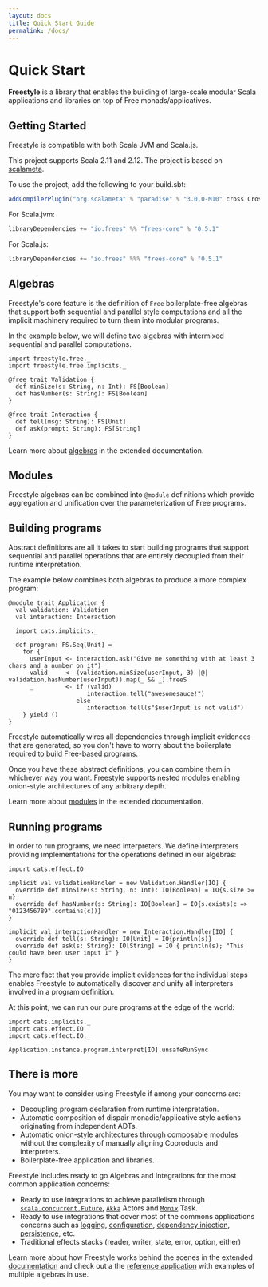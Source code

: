 ```yaml
---
layout: docs
title: Quick Start Guide
permalink: /docs/
---
```


# Quick Start

**Freestyle** is a library that enables the building of large-scale modular Scala applications and libraries on top of Free monads/applicatives.

## Getting Started

Freestyle is compatible with both Scala JVM and Scala.js.

This project supports Scala 2.11 and 2.12. The project is based on [scalameta](http://scalameta.org/).

To use the project, add the following to your build.sbt:

```scala
addCompilerPlugin("org.scalameta" % "paradise" % "3.0.0-M10" cross CrossVersion.full)
```

[comment]: # (Start Replace)

For Scala.jvm:

```scala
libraryDependencies += "io.frees" %% "frees-core" % "0.5.1"
```

For Scala.js:

```scala
libraryDependencies += "io.frees" %%% "frees-core" % "0.5.1"
```

[comment]: # (End Replace)

## Algebras

Freestyle's core feature is the definition of `Free` boilerplate-free algebras that support both sequential and parallel style computations and all the implicit machinery required to turn them into modular programs.

In the example below, we will define two algebras with intermixed sequential and parallel computations.

```tut:book
import freestyle.free._
import freestyle.free.implicits._

@free trait Validation {
  def minSize(s: String, n: Int): FS[Boolean]
  def hasNumber(s: String): FS[Boolean]
}

@free trait Interaction {
  def tell(msg: String): FS[Unit]
  def ask(prompt: String): FS[String]
}
```

Learn more about [algebras](./core/algebras) in the extended documentation.

## Modules

Freestyle algebras can be combined into `@module` definitions which provide aggregation and unification over the parameterization of Free programs.

## Building programs

Abstract definitions are all it takes to start building programs that support sequential and parallel 
operations that are entirely decoupled from their runtime interpretation.

The example below combines both algebras to produce a more complex program:

```tut:book
@module trait Application {
  val validation: Validation
  val interaction: Interaction
  
  import cats.implicits._
  
  def program: FS.Seq[Unit] = 
    for {
      userInput <- interaction.ask("Give me something with at least 3 chars and a number on it")
      valid     <- (validation.minSize(userInput, 3) |@| validation.hasNumber(userInput)).map(_ && _).freeS
      _         <- if (valid) 
                      interaction.tell("awesomesauce!") 
                   else 
                      interaction.tell(s"$userInput is not valid")
    } yield ()
}
```

Freestyle automatically wires all dependencies through implicit evidences that are generated, so you don't have to worry about the boilerplate required to build Free-based programs.

Once you have these abstract definitions, you can combine them in whichever way you want. Freestyle supports nested modules enabling onion-style architectures of any arbitrary depth.

Learn more about [modules](./core/modules) in the extended documentation.

## Running programs

In order to run programs, we need interpreters. We define interpreters providing implementations for the operations defined in our algebras:

```tut:book
import cats.effect.IO

implicit val validationHandler = new Validation.Handler[IO] {
  override def minSize(s: String, n: Int): IO[Boolean] = IO{s.size >= n}
  override def hasNumber(s: String): IO[Boolean] = IO{s.exists(c => "0123456789".contains(c))}
}

implicit val interactionHandler = new Interaction.Handler[IO] {
  override def tell(s: String): IO[Unit] = IO{println(s)}
  override def ask(s: String): IO[String] = IO { println(s); "This could have been user input 1" }
}
```

The mere fact that you provide implicit evidences for the individual steps enables Freestyle to automatically discover and unify all interpreters involved in a program definition.

At this point, we can run our pure programs at the edge of the world:

```tut:book
import cats.implicits._
import cats.effect.IO
import cats.effect.IO._

Application.instance.program.interpret[IO].unsafeRunSync
```

## There is more

You may want to consider using Freestyle if among your concerns are:

- Decoupling program declaration from runtime interpretation.
- Automatic composition of dispair monadic/applicative style actions originating from independent ADTs.
- Automatic onion-style architectures through composable modules without the complexity of manually aligning Coproducts and interpreters.
- Boilerplate-free application and libraries.

Freestyle includes ready to go Algebras and Integrations for the most common application concerns:

- Ready to use integrations to achieve parallelism through [`scala.concurrent.Future`](), [`Akka`]() Actors and [`Monix`]() Task.
- Ready to use integrations that cover most of the commons applications concerns such as [logging](), [configuration](), [dependency injection](), [persistence](), etc.
- Traditional effects stacks (reader, writer, state, error, option, either)

Learn more about how Freestyle works behind the scenes in the extended [documentation](./core/algebras) and check out a the [reference application](../TODO) with examples
of multiple algebras in use.